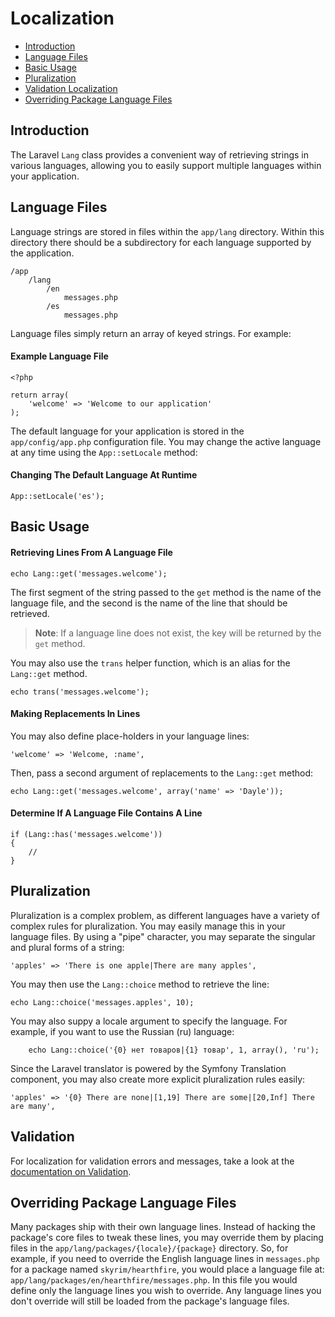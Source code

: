 # Localization

- [Introduction](#introduction)
- [Language Files](#language-files)
- [Basic Usage](#basic-usage)
- [Pluralization](#pluralization)
- [Validation Localization](#validation)
- [Overriding Package Language Files](#overriding-package-language-files)

<a name="introduction"></a>
## Introduction

The Laravel `Lang` class provides a convenient way of retrieving strings in various languages, allowing you to easily support multiple languages within your application.

<a name="language-files"></a>
## Language Files

Language strings are stored in files within the `app/lang` directory. Within this directory there should be a subdirectory for each language supported by the application.

	/app
		/lang
			/en
				messages.php
			/es
				messages.php

Language files simply return an array of keyed strings. For example:

#### Example Language File

	<?php

	return array(
		'welcome' => 'Welcome to our application'
	);

The default language for your application is stored in the `app/config/app.php` configuration file. You may change the active language at any time using the `App::setLocale` method:

#### Changing The Default Language At Runtime

	App::setLocale('es');

<a name="basic-usage"></a>
## Basic Usage

#### Retrieving Lines From A Language File

	echo Lang::get('messages.welcome');

The first segment of the string passed to the `get` method is the name of the language file, and the second is the name of the line that should be retrieved.

> **Note**: If a language line does not exist, the key will be returned by the `get` method.

You may also use the `trans` helper function, which is an alias for the `Lang::get` method.

	echo trans('messages.welcome');

#### Making Replacements In Lines

You may also define place-holders in your language lines:

	'welcome' => 'Welcome, :name',

Then, pass a second argument of replacements to the `Lang::get` method:

	echo Lang::get('messages.welcome', array('name' => 'Dayle'));

#### Determine If A Language File Contains A Line

	if (Lang::has('messages.welcome'))
	{
		//
	}

<a name="pluralization"></a>
## Pluralization

Pluralization is a complex problem, as different languages have a variety of complex rules for pluralization. You may easily manage this in your language files. By using a "pipe" character, you may separate the singular and plural forms of a string:

	'apples' => 'There is one apple|There are many apples',

You may then use the `Lang::choice` method to retrieve the line:

	echo Lang::choice('messages.apples', 10);

You may also suppy a locale argument to specify the language. For example, if you want to use the Russian (ru) language:

        echo Lang::choice('{0} нет товаров|{1} товар', 1, array(), 'ru');

Since the Laravel translator is powered by the Symfony Translation component, you may also create more explicit pluralization rules easily:

	'apples' => '{0} There are none|[1,19] There are some|[20,Inf] There are many',


<a name="validation"></a>
## Validation

For localization for validation errors and messages, take a look at the <a href="/docs/validation#localization">documentation on Validation</a>.

<a name="overriding-package-language-files"></a>
## Overriding Package Language Files

Many packages ship with their own language lines. Instead of hacking the package's core files to tweak these lines, you may override them by placing files in the `app/lang/packages/{locale}/{package}` directory. So, for example, if you need to override the English language lines in `messages.php` for a package named `skyrim/hearthfire`, you would place a language file at: `app/lang/packages/en/hearthfire/messages.php`. In this file you would define only the language lines you wish to override. Any language lines you don't override will still be loaded from the package's language files.
